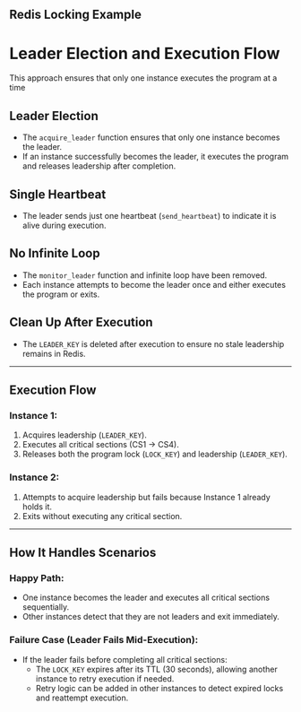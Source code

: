 ## Redis Locking Example

# Leader Election and Execution Flow

This approach ensures that only one instance executes the program at a time

## **Leader Election**
- The `acquire_leader` function ensures that only one instance becomes the leader.
- If an instance successfully becomes the leader, it executes the program and releases leadership after completion.

## **Single Heartbeat**
- The leader sends just one heartbeat (`send_heartbeat`) to indicate it is alive during execution.

## **No Infinite Loop**
- The `monitor_leader` function and infinite loop have been removed.
- Each instance attempts to become the leader once and either executes the program or exits.

## **Clean Up After Execution**
- The `LEADER_KEY` is deleted after execution to ensure no stale leadership remains in Redis.

---

## **Execution Flow**

### Instance 1:
1. Acquires leadership (`LEADER_KEY`).
2. Executes all critical sections (CS1 → CS4).
3. Releases both the program lock (`LOCK_KEY`) and leadership (`LEADER_KEY`).

### Instance 2:
1. Attempts to acquire leadership but fails because Instance 1 already holds it.
2. Exits without executing any critical section.

---

## **How It Handles Scenarios**

### Happy Path:
- One instance becomes the leader and executes all critical sections sequentially.
- Other instances detect that they are not leaders and exit immediately.

### Failure Case (Leader Fails Mid-Execution):
- If the leader fails before completing all critical sections:
    - The `LOCK_KEY` expires after its TTL (30 seconds), allowing another instance to retry execution if needed.
    - Retry logic can be added in other instances to detect expired locks and reattempt execution.

